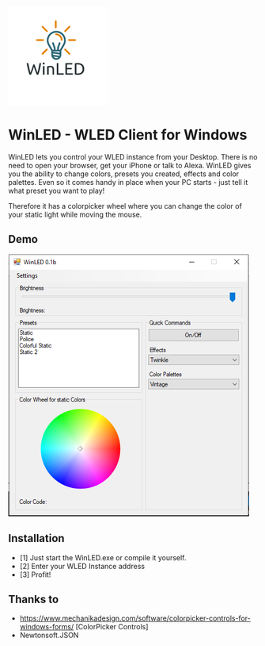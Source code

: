
![Logo](/logo.png)
# WinLED - WLED Client for Windows

WinLED lets you control your WLED instance from your Desktop. There is no need to open your browser, get your iPhone or talk to Alexa.
WinLED gives you the ability to change colors, presets you created, effects and color palettes. Even so it comes handy in place when
your PC starts - just tell it what preset you want to play! 

Therefore it has a colorpicker wheel where you can change the color of your static light while moving the mouse.

## Demo

![Preview](/preview.PNG)

## Installation

-  [1] Just start the WinLED.exe or compile it yourself.
-  [2] Enter your WLED Instance address
-  [3] Profit!

## Thanks to

- https://www.mechanikadesign.com/software/colorpicker-controls-for-windows-forms/ [ColorPicker Controls]
- Newtonsoft.JSON



